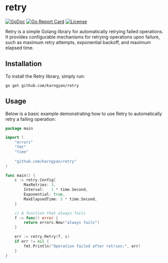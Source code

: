 # retry
[![GoDoc](https://godoc.org/github.com/karngyan/retry?status.svg)](https://godoc.org/github.com/karngyan/retry)
[![Go Report Card](https://goreportcard.com/badge/github.com/karngyan/retry)](https://goreportcard.com/report/github.com/karngyan/retry)
[![License](https://img.shields.io/badge/license-MIT-blue.svg)]()

Retry is a simple Golang library for automatically retrying failed operations. It provides configurable mechanisms for retrying operations upon failure, such as maximum retry attempts, exponential backoff, and maximum elapsed time.

## Installation
To install the Retry library, simply run:

```arduino
go get github.com/karngyan/retry
```

## Usage

Below is a basic example demonstrating how to use Retry to automatically retry a failing operation:

```go
package main

import (
	"errors"
	"fmt"
	"time"
	
	"github.com/karngyan/retry"
)

func main() {
	c := retry.Config{
		MaxRetries: 3,
		Interval:   1 * time.Second,
		Exponential: true,
		MaxElapsedTime: 5 * time.Second,
	}

	// A function that always fails
	f := func() error {
		return errors.New("always fails")
	}

	err := retry.Retry(f, c)
	if err != nil {
		fmt.Println("Operation failed after retries:", err)
	}
}
```
